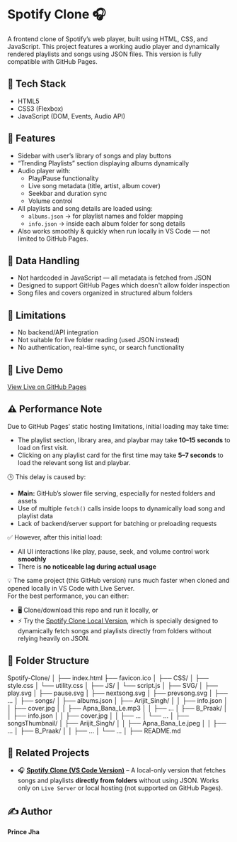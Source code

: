 # Spotify Clone 🎧

A frontend clone of Spotify’s web player, built using HTML, CSS, and JavaScript. This project features a working audio player and dynamically rendered playlists and songs using JSON files. This version is fully compatible with GitHub Pages.

## 🔧 Tech Stack
- HTML5
- CSS3 (Flexbox)
- JavaScript (DOM, Events, Audio API)

## 📱 Features
- Sidebar with user’s library of songs and play buttons
- “Trending Playlists” section displaying albums dynamically
- Audio player with:
  - Play/Pause functionality
  - Live song metadata (title, artist, album cover)
  - Seekbar and duration sync
  - Volume control
- All playlists and song details are loaded using:
  - `albums.json` → for playlist names and folder mapping
  - `info.json` → inside each album folder for song details
- Also works smoothly & quickly when run locally in VS Code — not limited to GitHub Pages.

## 📁 Data Handling
- Not hardcoded in JavaScript — all metadata is fetched from JSON
- Designed to support GitHub Pages which doesn't allow folder inspection
- Song files and covers organized in structured album folders

## 🚫 Limitations
- No backend/API integration
- Not suitable for live folder reading (used JSON instead)
- No authentication, real-time sync, or search functionality

## 🚀 Live Demo
[View Live on GitHub Pages](https://pjha91275.github.io/Spotify-Clone/)

## ⚠️ Performance Note

Due to GitHub Pages' static hosting limitations, initial loading may take time:

- The playlist section, library area, and playbar may take **10–15 seconds** to load on first visit.
- Clicking on any playlist card for the first time may take **5–7 seconds** to load the relevant song list and playbar.

🕒 This delay is caused by:
- **Main:** GitHub’s slower file serving, especially for nested folders and assets
- Use of multiple `fetch()` calls inside loops to dynamically load song and playlist data
- Lack of backend/server support for batching or preloading requests
 
✅ However, after this initial load:
- All UI interactions like play, pause, seek, and volume control work **smoothly**
- There is **no noticeable lag during actual usage**

💡 The same project (this GitHub version) runs much faster when cloned and opened locally in VS Code with Live Server.  
For the best performance, you can either:
- 🖥️ Clone/download this repo and run it locally, or  
- ⚡ Try the [Spotify Clone Local Version](https://github.com/pjha91275/Spotify-Clone-Local), which is specially designed to dynamically fetch songs and playlists directly from folders without relying heavily on JSON.

## 📁 Folder Structure
Spotify-Clone/
│
├── index.html
├── favicon.ico
│
├── CSS/
│ ├── style.css
│ └── utility.css
│
├── JS/
│ └── script.js
│
├── SVG/
│ ├── play.svg
│ ├── pause.svg
│ ├── nextsong.svg
│ ├── prevsong.svg
│ ├── ...
│
├── songs/
│ ├── albums.json
│ ├── Arijit_Singh/
│ │ ├── info.json
│ │ ├── cover.jpg
│ │ ├── Apna_Bana_Le.mp3
│ │ ├── ...
│ ├── B_Praak/
│ │ ├── info.json
│ │ ├── cover.jpg
│ │ ├── ...
│ └── ...
│
├── songsThumbnail/
│ ├── Arijit_Singh/
│ │ ├── Apna_Bana_Le.jpeg
│ │ ├── ...
│ ├── B_Praak/
│ │ ├── ...
│ └── ...
│
├── README.md

## 🔗 Related Projects
- 🎧 **[Spotify Clone (VS Code Version)](https://github.com/pjha91275/Spotify-Clone-Local)** – A local-only version that fetches songs and playlists **directly from folders** without using JSON. Works only on `Live Server` or local hosting (not supported on GitHub Pages).

## ✍️ Author
**Prince Jha**
